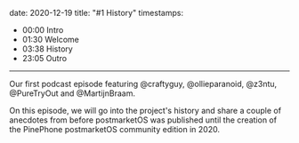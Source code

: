 date: 2020-12-19
title: "#1 History"
timestamps:
  - 00:00 Intro
  - 01:30 Welcome
  - 03:38 History
  - 23:05 Outro
---

Our first podcast episode featuring @craftyguy, @ollieparanoid, @z3ntu, @PureTryOut and @MartijnBraam. 

On this episode, we will go into the project's history and share a couple of
anecdotes from before postmarketOS was published until the creation of the
PinePhone postmarketOS community edition in 2020. 